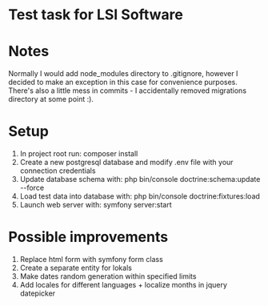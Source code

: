 # Test task for LSI Software

# Notes
Normally I would add node_modules directory to .gitignore, however I decided to make an exception in this case for convenience purposes.
There's also a little mess in commits - I accidentally removed migrations directory at some point :).

# Setup
1. In project root run:
      composer install
2. Create a new postgresql database and modify .env file with your connection credentials
3. Update database schema with:
      php bin/console doctrine:schema:update --force
4. Load test data into database with:
      php bin/console doctrine:fixtures:load
5. Launch web server with:
      symfony server:start
      
# Possible improvements

1. Replace html form with symfony form class
2. Create a separate entity for lokals
3. Make dates random generation within specified limits
4. Add locales for different languages + localize months in jquery datepicker
